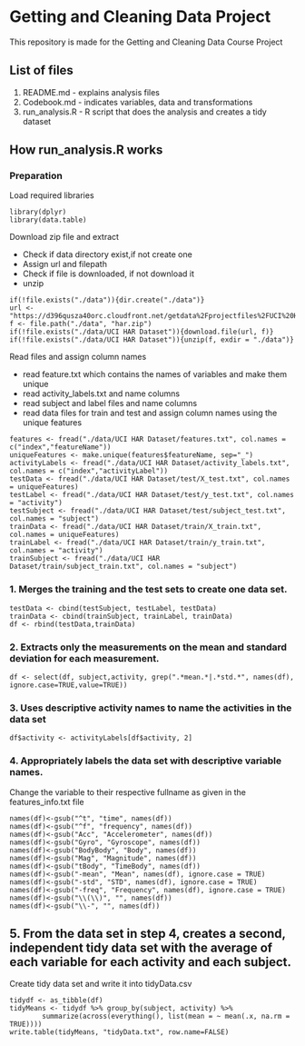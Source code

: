 # Getting and Cleaning Data Project
This repository is made for the Getting and Cleaning Data Course Project
## List of files
  1. README.md - explains analysis files
  2. Codebook.md - indicates variables, data and transformations
  3. run_analysis.R - R script that does the analysis and creates a tidy dataset
## How run_analysis.R works
### Preparation
Load required libraries
```
library(dplyr)
library(data.table)
```
Download zip file and extract
  - Check if data directory exist,if not create one
  - Assign url and filepath
  - Check if file is downloaded, if not download it
  - unzip
```
if(!file.exists("./data")){dir.create("./data")}
url <- "https://d396qusza40orc.cloudfront.net/getdata%2Fprojectfiles%2FUCI%20HAR%20Dataset.zip"
f <- file.path("./data", "har.zip")
if(!file.exists("./data/UCI HAR Dataset")){download.file(url, f)}
if(!file.exists("./data/UCI HAR Dataset")){unzip(f, exdir = "./data")}
```
Read files and assign column names
  - read feature.txt which contains the names of variables and make them unique
  - read activity_labels.txt and name columns
  - read subject and label files and name columns
  - read data files for train and test and assign column names using the unique features
 ```
features <- fread("./data/UCI HAR Dataset/features.txt", col.names = c("index","featureName"))
uniqueFeatures <- make.unique(features$featureName, sep="_")
activityLabels <- fread("./data/UCI HAR Dataset/activity_labels.txt", col.names = c("index","activityLabel"))
testData <- fread("./data/UCI HAR Dataset/test/X_test.txt", col.names = uniqueFeatures)
testLabel <- fread("./data/UCI HAR Dataset/test/y_test.txt", col.names = "activity")
testSubject <- fread("./data/UCI HAR Dataset/test/subject_test.txt", col.names = "subject")
trainData <- fread("./data/UCI HAR Dataset/train/X_train.txt", col.names = uniqueFeatures)
trainLabel <- fread("./data/UCI HAR Dataset/train/y_train.txt", col.names = "activity")
trainSubject <- fread("./data/UCI HAR Dataset/train/subject_train.txt", col.names = "subject")
```

### 1. Merges the training and the test sets to create one data set.
```
testData <- cbind(testSubject, testLabel, testData)
trainData <- cbind(trainSubject, trainLabel, trainData)
df <- rbind(testData,trainData)
```
### 2. Extracts only the measurements on the mean and standard deviation for each measurement.
```
df <- select(df, subject,activity, grep(".*mean.*|.*std.*", names(df), ignore.case=TRUE,value=TRUE))
```
### 3. Uses descriptive activity names to name the activities in the data set
```
df$activity <- activityLabels[df$activity, 2]
```
### 4. Appropriately labels the data set with descriptive variable names.
Change the variable to their respective fullname as given in the features_info.txt file
```
names(df)<-gsub("^t", "time", names(df))
names(df)<-gsub("^f", "frequency", names(df))
names(df)<-gsub("Acc", "Accelerometer", names(df))
names(df)<-gsub("Gyro", "Gyroscope", names(df))
names(df)<-gsub("BodyBody", "Body", names(df))
names(df)<-gsub("Mag", "Magnitude", names(df))
names(df)<-gsub("tBody", "TimeBody", names(df))
names(df)<-gsub("-mean", "Mean", names(df), ignore.case = TRUE)
names(df)<-gsub("-std", "STD", names(df), ignore.case = TRUE)
names(df)<-gsub("-freq", "Frequency", names(df), ignore.case = TRUE)
names(df)<-gsub("\\(\\)", "", names(df))
names(df)<-gsub("\\-", "", names(df))
```
## 5. From the data set in step 4, creates a second, independent tidy data set with the average of each variable for each activity and each subject.
Create tidy data set and write it into tidyData.csv
```
tidydf <- as_tibble(df)
tidyMeans <- tidydf %>% group_by(subject, activity) %>% 
        summarize(across(everything(), list(mean = ~ mean(.x, na.rm = TRUE))))
write.table(tidyMeans, "tidyData.txt", row.name=FALSE)
```
